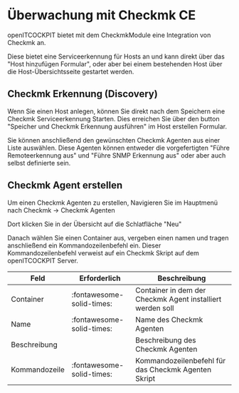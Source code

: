 # Überwachung mit Checkmk <span class="badge badge-primary badge-outlined" title="Community Edition">CE</span>

openITCOCKPIT bietet mit dem CheckmkModule eine Integration von Checkmk an.

Diese bietet eine Serviceerkennung für Hosts an und kann direkt über das "Host hinzufügen Formular", oder aber bei einem
bestehenden Host über die Host-Übersichtsseite gestartet werden.

## Checkmk Erkennung (Discovery)

Wenn Sie einen Host anlegen, können Sie direkt nach dem Speichern eine Checkmk Serviceerkennung Starten. Dies erreichen
Sie über den button "Speicher und Checkmk Erkennung ausführen" im Host erstellen Formular.

Sie können anschließend den gewünschten Checkmk Agenten aus einer Liste auswählen. Diese Agenten können entweder die
vorgefertigten "Führe Remoteerkennung aus" und "Führe SNMP Erkennung aus" oder aber auch selbst definierte sein.

## Checkmk Agent erstellen

Um einen Checkmk Agenten zu erstellen, Navigieren Sie im Hauptmenü nach Checkmk → Checkmk Agenten

Dort klicken Sie in der Übersicht auf die Schlatfläche "Neu"

Danach wählen Sie einen Container aus, vergeben einen namen und tragen anschließend ein Kommandozeilenbefehl ein. Dieser
Kommandozeilenbefehl verweist auf ein Checkmk Skript auf dem openITCOCKPIT Server.

| Feld | Erforderlich | Beschreibung |
|---|---|---|
| Container | :fontawesome-solid-times: | Container in dem der Checkmk Agent installiert werden soll |
| Name | :fontawesome-solid-times: | Name des Checkmk Agenten |
| Beschreibung |  | Beschreibung des Checkmk Agenten |
| Kommandozeile | :fontawesome-solid-times: | Kommandozeilenbefehl für das Checkmk Agenten Skript |